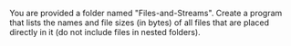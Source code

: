 You are provided a folder named "Files-and-Streams". Create a program that lists the names and file sizes (in bytes) of all files that are placed directly in it (do not include files in nested folders). 
